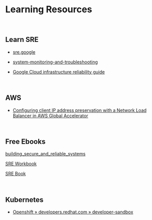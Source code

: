 # Learning Resources

<br>

## Learn SRE

- [sre.google](https://sre.google/)

- [system-monitoring-and-troubleshooting](https://www.rapid7.com/fundamentals/system-monitoring-and-troubleshooting/)

- [Google Cloud infrastructure reliability guide](https://cloud.google.com/architecture/infra-reliability-guide)

<br>

## AWS

- [Configuring client IP address preservation with a Network Load Balancer in AWS Global Accelerator](https://aws.amazon.com/blogs/networking-and-content-delivery/configuring-client-ip-address-preservation-with-a-network-load-balancer-in-aws-global-accelerator/)

<br>

## Free Ebooks

[building_secure_and_reliable_systems](https://sre.google/books/building-secure-reliable-systems)

[SRE Workbook](https://sre.google/workbook/table-of-contents/)

[SRE Book](https://sre.google/sre-book/table-of-contents/)

<br>

## Kubernetes

- [Openshift » developers.redhat.com » developer-sandbox](https://developers.redhat.com/developer-sandbox)

